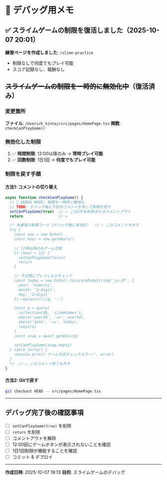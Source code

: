 # 🚧 デバッグ用メモ

## ✅ スライムゲームの制限を復活しました（2025-10-07 20:01）

**練習ページを作成しました**: `/slime-practice`
- 制限なしで何度でもプレイ可能
- スコア記録なし、報酬なし

## ~~スライムゲームの制限を一時的に無効化中~~（復活済み）

### 変更箇所
**ファイル**: `/Users/k_kintai/src/pages/HomePage.tsx`
**関数**: `checkCanPlayGame()`

### 無効化した制限
1. ✅ **時間制限**: 12:00以降のみ → **常時プレイ可能**
2. ✅ **回数制限**: 1日1回 → **何度でもプレイ可能**

### 制限を戻す手順

#### 方法1: コメントの切り替え
```typescript
async function checkCanPlayGame() {
  // 🚧 DEBUG MODE: 制限を一時的に無効化
  // TODO: デバッグ後に下記のコメントを外して制限を戻す
  setCanPlayGame(true)  // ← この2行を削除またはコメントアウト
  return                // ←

  /* 本番用の制限コード（デバッグ後に有効化）  // ← このコメントを外す
  try {
    const now = new Date()
    const hour = now.getHours()
    
    // 12時以降のみゲーム可能
    if (hour < 12) {
      setCanPlayGame(false)
      return
    }

    // 今日既にプレイしたかチェック
    const today = new Date().toLocaleDateString('ja-JP', {
      year: 'numeric',
      month: '2-digit',
      day: '2-digit'
    }).replace(/\//g, '-')

    const q = query(
      collection(db, 'slimeGames'),
      where('userId', '==', userId),
      where('date', '==', today),
      limit(1)
    )
    const snap = await getDocs(q)
    
    setCanPlayGame(snap.empty)
  } catch (error) {
    console.error('ゲーム可否チェックエラー:', error)
  }
  */  // ← このコメント終了も外す
}
```

#### 方法2: Gitで戻す
```bash
git checkout HEAD -- src/pages/HomePage.tsx
```

---

## デバッグ完了後の確認事項

- [ ] `setCanPlayGame(true)` を削除
- [ ] `return` を削除
- [ ] コメントアウトを解除
- [ ] 12:00前にゲームボタンが表示されないことを確認
- [ ] 1日1回制限が機能することを確認
- [ ] コミット & デプロイ

---

**作成日時**: 2025-10-07 19:13
**目的**: スライムゲームのデバッグ
